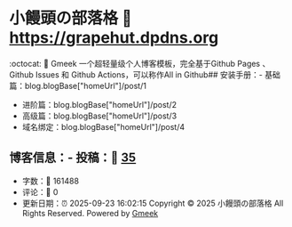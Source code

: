 # 小饅頭の部落格 :link: https://grapehut.dpdns.org 
:octocat: :100: Gmeek 一个超轻量级个人博客模板，完全基于Github Pages 、Github Issues 和 Github Actions，可以称作All in Github## 安装手册：- 基础篇：blog.blogBase["homeUrl"]/post/1 
- 进阶篇：blog.blogBase["homeUrl"]/post/2 
- 高级篇：blog.blogBase["homeUrl"]/post/3 
- 域名绑定：blog.blogBase["homeUrl"]/post/4 
## 博客信息：- 投稿：:scroll: [35](https://grapehut.dpdns.org/tag.html) 
- 字数：:pencil: 161488 
- 评论：:speech_balloon: 0 
- 更新日期：:alarm_clock: 2025-09-23 16:02:15 
Copyright :copyright: 2025 小饅頭の部落格 All Rights Reserved. Powered by [Gmeek](https://github.com/hst1189/Gmeek)
